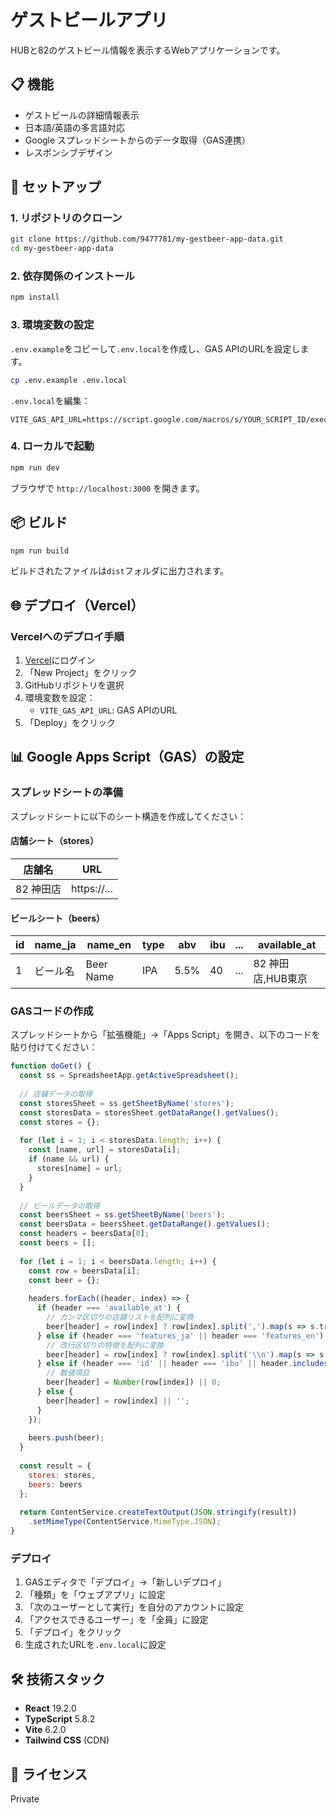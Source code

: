 # ゲストビールアプリ

HUBと82のゲストビール情報を表示するWebアプリケーションです。

## 📋 機能

- ゲストビールの詳細情報表示
- 日本語/英語の多言語対応
- Google スプレッドシートからのデータ取得（GAS連携）
- レスポンシブデザイン

## 🚀 セットアップ

### 1. リポジトリのクローン

```bash
git clone https://github.com/9477781/my-gestbeer-app-data.git
cd my-gestbeer-app-data
```

### 2. 依存関係のインストール

```bash
npm install
```

### 3. 環境変数の設定

`.env.example`をコピーして`.env.local`を作成し、GAS APIのURLを設定します。

```bash
cp .env.example .env.local
```

`.env.local`を編集：

```env
VITE_GAS_API_URL=https://script.google.com/macros/s/YOUR_SCRIPT_ID/exec
```

### 4. ローカルで起動

```bash
npm run dev
```

ブラウザで `http://localhost:3000` を開きます。

## 📦 ビルド

```bash
npm run build
```

ビルドされたファイルは`dist`フォルダに出力されます。

## 🌐 デプロイ（Vercel）

### Vercelへのデプロイ手順

1. [Vercel](https://vercel.com/)にログイン
2. 「New Project」をクリック
3. GitHubリポジトリを選択
4. 環境変数を設定：
   - `VITE_GAS_API_URL`: GAS APIのURL
5. 「Deploy」をクリック

## 📊 Google Apps Script（GAS）の設定

### スプレッドシートの準備

スプレッドシートに以下のシート構造を作成してください：

#### 店舗シート（stores）
| 店舗名 | URL |
|-------|-----|
| 82 神田店 | https://... |

#### ビールシート（beers）
| id | name_ja | name_en | type | abv | ibu | ... | available_at |
|----|---------|---------|------|-----|-----|-----|--------------|
| 1 | ビール名 | Beer Name | IPA | 5.5% | 40 | ... | 82 神田店,HUB東京 |

### GASコードの作成

スプレッドシートから「拡張機能」→「Apps Script」を開き、以下のコードを貼り付けてください：

```javascript
function doGet() {
  const ss = SpreadsheetApp.getActiveSpreadsheet();
  
  // 店舗データの取得
  const storesSheet = ss.getSheetByName('stores');
  const storesData = storesSheet.getDataRange().getValues();
  const stores = {};
  
  for (let i = 1; i < storesData.length; i++) {
    const [name, url] = storesData[i];
    if (name && url) {
      stores[name] = url;
    }
  }
  
  // ビールデータの取得
  const beersSheet = ss.getSheetByName('beers');
  const beersData = beersSheet.getDataRange().getValues();
  const headers = beersData[0];
  const beers = [];
  
  for (let i = 1; i < beersData.length; i++) {
    const row = beersData[i];
    const beer = {};
    
    headers.forEach((header, index) => {
      if (header === 'available_at') {
        // カンマ区切りの店舗リストを配列に変換
        beer[header] = row[index] ? row[index].split(',').map(s => s.trim()) : [];
      } else if (header === 'features_ja' || header === 'features_en') {
        // 改行区切りの特徴を配列に変換
        beer[header] = row[index] ? row[index].split('\\n').map(s => s.trim()) : [];
      } else if (header === 'id' || header === 'ibu' || header.includes('price')) {
        // 数値項目
        beer[header] = Number(row[index]) || 0;
      } else {
        beer[header] = row[index] || '';
      }
    });
    
    beers.push(beer);
  }
  
  const result = {
    stores: stores,
    beers: beers
  };
  
  return ContentService.createTextOutput(JSON.stringify(result))
    .setMimeType(ContentService.MimeType.JSON);
}
```

### デプロイ

1. GASエディタで「デプロイ」→「新しいデプロイ」
2. 「種類」を「ウェブアプリ」に設定
3. 「次のユーザーとして実行」を自分のアカウントに設定
4. 「アクセスできるユーザー」を「全員」に設定
5. 「デプロイ」をクリック
6. 生成されたURLを`.env.local`に設定

## 🛠️ 技術スタック

- **React** 19.2.0
- **TypeScript** 5.8.2
- **Vite** 6.2.0
- **Tailwind CSS** (CDN)

## 📝 ライセンス

Private
